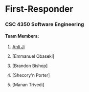 # First-Responder
### CSC 4350 Software Engineering 

#### Team Members:
1. [Anli Ji](https://github.com/annieee6446)

2. [Emmanuel Obaseki]

3. [Brandon Bishop]

4. [Shecory'n Porter]

5. [Manan Trivedi]

